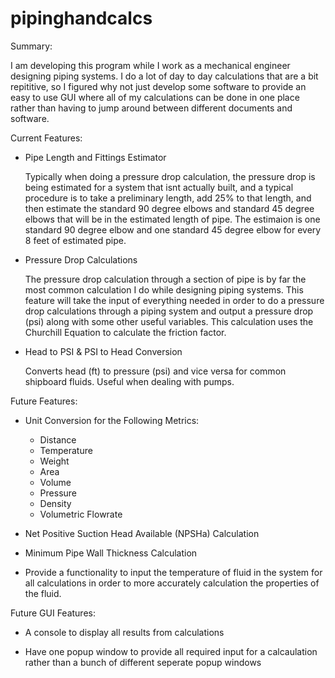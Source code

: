 # pipinghandcalcs

Summary:

I am developing this program while I work as a mechanical engineer designing piping systems. I do a lot of day to day calculations that are a bit repititive, so I 
figured why not just develop some software to provide an easy to use GUI where all of my calculations can be done in one place rather than having to jump around 
between different documents and software.



Current Features:

- Pipe Length and Fittings Estimator

    Typically when doing a pressure drop calculation, the pressure drop is being estimated for a system that isnt actually built, and a typical procedure is to take a
    preliminary length, add 25% to that length, and then estimate the standard 90 degree elbows and standard 45 degree elbows that will be in the estimated length of 
    pipe. The estimaion is one standard 90 degree elbow and one standard 45 degree elbow for every 8 feet of estimated pipe.
  
- Pressure Drop Calculations

    The pressure drop calculation through a section of pipe is by far the most common calculation I do while designing piping systems. This feature will take the input 
    of everything needed in order to do a pressure drop calculations through a piping system and output a pressure drop (psi) along with some other useful variables. 
    This calculation uses the Churchill Equation to calculate the friction factor.
    
- Head to PSI & PSI to Head Conversion

    Converts head (ft) to pressure (psi) and vice versa for common shipboard fluids. Useful when dealing with pumps.
    



Future Features:
  
- Unit Conversion for the Following Metrics:
  - Distance
  - Temperature
  - Weight
  - Area
  - Volume
  - Pressure
  - Density
  - Volumetric Flowrate

- Net Positive Suction Head Available (NPSHa) Calculation

- Minimum Pipe Wall Thickness Calculation

- Provide a functionality to input the temperature of fluid in the system for all calculations in order to more accurately calculation the properties of the fluid.


Future GUI Features:

- A console to display all results from calculations

- Have one popup window to provide all required input for a calcaulation rather than a bunch of different seperate popup windows




